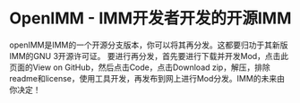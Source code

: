 # OpenIMM - IMM开发者开发的开源IMM
openIMM是IMM的一个开源分支版本，你可以将其再分发。这都要归功于其新版IMM的GNU 3开源许可证。
要进行再分发，首先要进行下载并开发Mod，点击此页面的View on GitHub，然后点击Code，点击Download zip，解压，排除readme和license，使用工具开发，再发布到网上进行Mod分发。IMM的未来由你决定！
